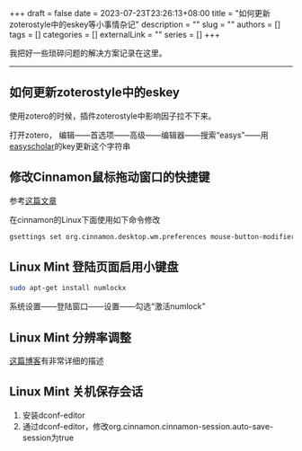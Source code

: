 +++ 
draft = false
date = 2023-07-23T23:26:13+08:00
title = "如何更新zoterostyle中的eskey等小事情杂记"
description = ""
slug = ""
authors = []
tags = []
categories = []
externalLink = ""
series = []
+++

我把好一些琐碎问题的解决方案记录在这里。

---
## 如何更新zoterostyle中的eskey
使用zotero的时候，插件zoterostyle中影响因子拉不下来。

打开zotero，
编辑——首选项——高级——编辑器——搜索“easys”——用[easyscholar](https://easyscholar.cc/console/user/open)的key更新这个字符串

## 修改Cinnamon鼠标拖动窗口的快捷键
参考[这篇文章](https://www.ngui.cc/el/1920396.html)

在cinnamon的Linux下面使用如下命令修改
``` bash
gsettings set org.cinnamon.desktop.wm.preferences mouse-button-modifier '<Super>'
``` 

## Linux Mint 登陆页面启用小键盘
``` bash
sudo apt-get install numlockx
```
系统设置——登陆窗口——设置——勾选“激活numlock”

## Linux Mint 分辨率调整
[这篇博客](https://www.shuzhiduo.com/A/lk5aaGN51O/)有非常详细的描述

## Linux Mint 关机保存会话
1. 安装dconf-editor
2. 通过dconf-editor，修改org.cinnamon.cinnamon-session.auto-save-session为true
